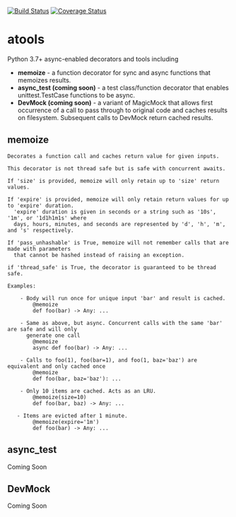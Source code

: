 [![Build Status](https://travis-ci.org/cevans87/atools.svg?branch=master)](https://travis-ci.org/cevans87/atools)
[![Coverage Status](https://coveralls.io/repos/github/cevans87/atools/badge.svg?branch=master)](https://coveralls.io/github/cevans87/atools?branch=master)
# atools
Python 3.7+ async-enabled decorators and tools including

- __memoize__ - a function decorator for sync and async functions that memoizes results.
- __async_test (coming soon)__ - a test class/function decorator that enables unittest.TestCase
functions to be async.
- __DevMock (coming soon)__ - a variant of MagicMock that allows first occurrence of a call to pass
through to original code and caches results on filesystem. Subsequent calls to DevMock return
cached results.

## memoize
    Decorates a function call and caches return value for given inputs.

    This decorator is not thread safe but is safe with concurrent awaits.

    If 'size' is provided, memoize will only retain up to 'size' return values.

    If 'expire' is provided, memoize will only retain return values for up to 'expire' duration.
      'expire' duration is given in seconds or a string such as '10s', '1m', or '1d1h1m1s' where
      days, hours, minutes, and seconds are represented by 'd', 'h', 'm', and 's' respectively.

    If 'pass_unhashable' is True, memoize will not remember calls that are made with parameters
      that cannot be hashed instead of raising an exception.

    if 'thread_safe' is True, the decorator is guaranteed to be thread safe.

    Examples:

        - Body will run once for unique input 'bar' and result is cached.
            @memoize
            def foo(bar) -> Any: ...

        - Same as above, but async. Concurrent calls with the same 'bar' are safe and will only
          generate one call
            @memoize
            async def foo(bar) -> Any: ...

        - Calls to foo(1), foo(bar=1), and foo(1, baz='baz') are equivalent and only cached once
            @memoize
            def foo(bar, baz='baz'): ...

        - Only 10 items are cached. Acts as an LRU.
            @memoize(size=10)
            def foo(bar, baz) -> Any: ...

       - Items are evicted after 1 minute.
            @memoize(expire='1m')
            def foo(bar) -> Any: ...

## async_test
Coming Soon

## DevMock
Coming Soon
